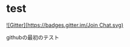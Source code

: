test
====
[![Gitter](https://badges.gitter.im/Join Chat.svg)](https://gitter.im/andadev/test?utm_source=badge&utm_medium=badge&utm_campaign=pr-badge&utm_content=badge)

githubの最初のテスト
